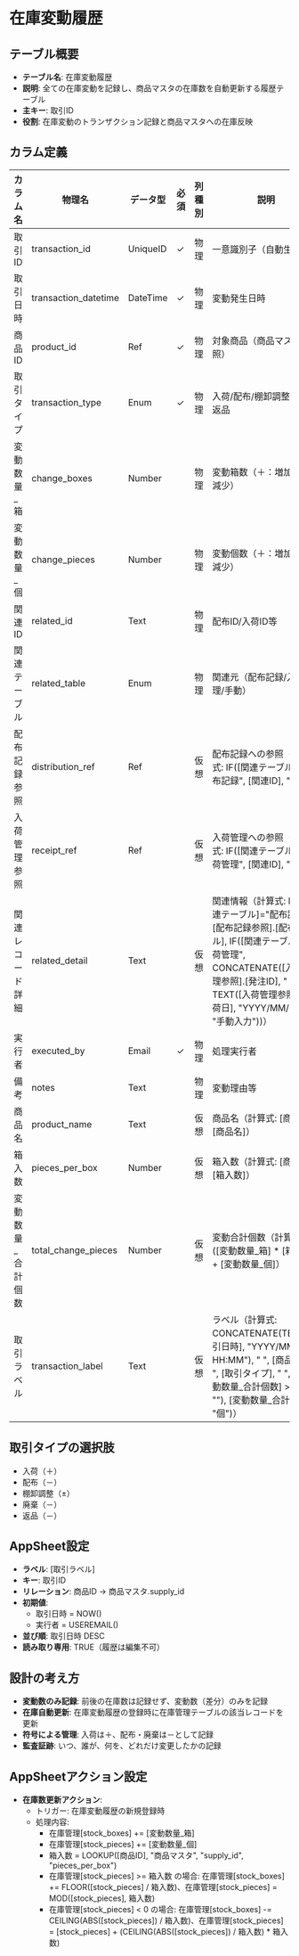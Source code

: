 # 在庫変動履歴

## テーブル概要
- **テーブル名**: 在庫変動履歴
- **説明**: 全ての在庫変動を記録し、商品マスタの在庫数を自動更新する履歴テーブル
- **主キー**: 取引ID
- **役割**: 在庫変動のトランザクション記録と商品マスタへの在庫反映

## カラム定義

| カラム名 | 物理名 | データ型 | 必須 | 列種別 | 説明 |
|---------|--------|----------|------|--------|------|
| 取引ID | transaction_id | UniqueID | ✓ | 物理 | 一意識別子（自動生成） |
| 取引日時 | transaction_datetime | DateTime | ✓ | 物理 | 変動発生日時 |
| 商品ID | product_id | Ref | ✓ | 物理 | 対象商品（商品マスタ参照） |
| 取引タイプ | transaction_type | Enum | ✓ | 物理 | 入荷/配布/棚卸調整/廃棄/返品 |
| 変動数量_箱 | change_boxes | Number | | 物理 | 変動箱数（＋：増加、－：減少） |
| 変動数量_個 | change_pieces | Number | | 物理 | 変動個数（＋：増加、－：減少） |
| 関連ID | related_id | Text | | 物理 | 配布ID/入荷ID等 |
| 関連テーブル | related_table | Enum | | 物理 | 関連元（配布記録/入荷管理/手動） |
| 配布記録参照 | distribution_ref | Ref | | 仮想 | 配布記録への参照（計算式: IF([関連テーブル]="配布記録", [関連ID], "")） |
| 入荷管理参照 | receipt_ref | Ref | | 仮想 | 入荷管理への参照（計算式: IF([関連テーブル]="入荷管理", [関連ID], "")） |
| 関連レコード詳細 | related_detail | Text | | 仮想 | 関連情報（計算式: IF([関連テーブル]="配布記録", [配布記録参照].[配布ラベル], IF([関連テーブル]="入荷管理", CONCATENATE([入荷管理参照].[発注ID], " ", TEXT([入荷管理参照].[入荷日], "YYYY/MM/DD")), "手動入力"))） |
| 実行者 | executed_by | Email | ✓ | 物理 | 処理実行者 |
| 備考 | notes | Text | | 物理 | 変動理由等 |
| 商品名 | product_name | Text | | 仮想 | 商品名（計算式: [商品ID].[商品名]） |
| 箱入数 | pieces_per_box | Number | | 仮想 | 箱入数（計算式: [商品ID].[箱入数]） |
| 変動数量_合計個数 | total_change_pieces | Number | | 仮想 | 変動合計個数（計算式: ([変動数量_箱] * [箱入数]) + [変動数量_個]） |
| 取引ラベル | transaction_label | Text | | 仮想 | ラベル（計算式: CONCATENATE(TEXT([取引日時], "YYYY/MM/DD HH:MM"), " ", [商品名], " ", [取引タイプ], " ", IF([変動数量_合計個数] > 0, "+", ""), [変動数量_合計個数], "個")） |

## 取引タイプの選択肢
- 入荷（＋）
- 配布（－）
- 棚卸調整（±）
- 廃棄（－）
- 返品（－）

## AppSheet設定
- **ラベル**: [取引ラベル]
- **キー**: 取引ID
- **リレーション**: 商品ID → 商品マスタ.supply_id
- **初期値**:
  - 取引日時 = NOW()
  - 実行者 = USEREMAIL()
- **並び順**: 取引日時 DESC
- **読み取り専用**: TRUE（履歴は編集不可）

## 設計の考え方
- **変動数のみ記録**: 前後の在庫数は記録せず、変動数（差分）のみを記録
- **在庫自動更新**: 在庫変動履歴の登録時に在庫管理テーブルの該当レコードを更新
- **符号による管理**: 入荷は＋、配布・廃棄は－として記録
- **監査証跡**: いつ、誰が、何を、どれだけ変更したかの記録

## AppSheetアクション設定
- **在庫数更新アクション**:
  - トリガー: 在庫変動履歴の新規登録時
  - 処理内容:
    - 在庫管理[stock_boxes] += [変動数量_箱]
    - 在庫管理[stock_pieces] += [変動数量_個]
    - 箱入数 = LOOKUP([商品ID], "商品マスタ", "supply_id", "pieces_per_box")
    - 在庫管理[stock_pieces] >= 箱入数 の場合: 在庫管理[stock_boxes] += FLOOR([stock_pieces] / 箱入数)、在庫管理[stock_pieces] = MOD([stock_pieces], 箱入数)
    - 在庫管理[stock_pieces] < 0 の場合: 在庫管理[stock_boxes] -= CEILING(ABS([stock_pieces]) / 箱入数)、在庫管理[stock_pieces] = [stock_pieces] + (CEILING(ABS([stock_pieces]) / 箱入数) * 箱入数)
